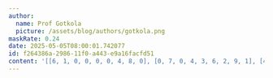 ```yaml
---
author:
  name: Prof Gotkola
  picture: /assets/blog/authors/gotkola.png
maskRate: 0.24
date: 2025-05-05T08:00:01.742077
id: f264386a-2986-11f0-a443-e9a16facfd51
content: '[[6, 1, 0, 0, 0, 0, 4, 8, 0], [0, 7, 0, 4, 3, 6, 2, 9, 1], [4, 0, 0, 1, 9, 8, 0, 0, 7], [1, 9, 6, 5, 2, 7, 8, 3, 4], [7, 0, 5, 9, 8, 0, 1, 0, 6], [8, 3, 2, 6, 4, 1, 9, 7, 5], [2, 5, 7, 8, 6, 4, 3, 1, 9], [3, 6, 4, 2, 0, 9, 7, 5, 8], [9, 8, 0, 0, 7, 0, 0, 4, 2]]'
---
```


